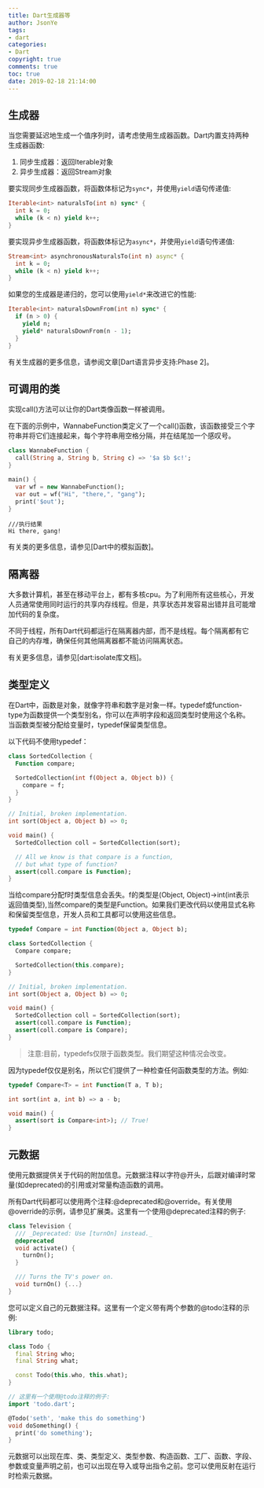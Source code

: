 ```yaml
---
title: Dart生成器等
author: JsonYe
tags:
- dart
categories:
- Dart
copyright: true
comments: true
toc: true
date: 2019-02-18 21:14:00   
---
```

## 生成器
当您需要延迟地生成一个值序列时，请考虑使用生成器函数。Dart内置支持两种生成器函数:

1. 同步生成器：返回Iterable对象
2. 异步生成器：返回Stream对象

要实现同步生成器函数，将函数体标记为`sync*`，并使用`yield`语句传递值:

```dart
Iterable<int> naturalsTo(int n) sync* {
  int k = 0;
  while (k < n) yield k++;
}
```
要实现异步生成器函数，将函数体标记为`async*`，并使用`yield`语句传递值:
```dart
Stream<int> asynchronousNaturalsTo(int n) async* {
  int k = 0;
  while (k < n) yield k++;
}
```
如果您的生成器是递归的，您可以使用`yield*`来改进它的性能:
```dart
Iterable<int> naturalsDownFrom(int n) sync* {
  if (n > 0) {
    yield n;
    yield* naturalsDownFrom(n - 1);
  }
}
```
有关生成器的更多信息，请参阅文章[Dart语言异步支持:Phase 2]。

## 可调用的类
实现call()方法可以让你的Dart类像函数一样被调用。

在下面的示例中，WannabeFunction类定义了一个call()函数，该函数接受三个字符串并将它们连接起来，每个字符串用空格分隔，并在结尾加一个感叹号。
```dart
class WannabeFunction {
  call(String a, String b, String c) => '$a $b $c!';
}

main() {
  var wf = new WannabeFunction();
  var out = wf("Hi", "there,", "gang");
  print('$out');
}
```
```Shell
///执行结果
Hi there, gang!
```

有关类的更多信息，请参见[Dart中的模拟函数]。

## 隔离器
大多数计算机，甚至在移动平台上，都有多核cpu。为了利用所有这些核心，开发人员通常使用同时运行的共享内存线程。但是，共享状态并发容易出错并且可能增加代码的复杂度。

不同于线程，所有Dart代码都运行在隔离器内部，而不是线程。每个隔离都有它自己的内存堆，确保任何其他隔离器都不能访问隔离状态。

有关更多信息，请参见[dart:isolate库文档]。

## 类型定义
在Dart中，函数是对象，就像字符串和数字是对象一样。typedef或function-type为函数提供一个类型别名，你可以在声明字段和返回类型时使用这个名称。当函数类型被分配给变量时，typedef保留类型信息。

以下代码不使用typedef：
```dart
class SortedCollection {
  Function compare;

  SortedCollection(int f(Object a, Object b)) {
    compare = f;
  }
}

// Initial, broken implementation.
int sort(Object a, Object b) => 0;

void main() {
  SortedCollection coll = SortedCollection(sort);

  // All we know is that compare is a function,
  // but what type of function?
  assert(coll.compare is Function);
}
```

当给compare分配f时类型信息会丢失。f的类型是(Object, Object)->int(int表示返回值类型),当然compare的类型是Function。如果我们更改代码以使用显式名称和保留类型信息，开发人员和工具都可以使用这些信息。
```dart
typedef Compare = int Function(Object a, Object b);

class SortedCollection {
  Compare compare;

  SortedCollection(this.compare);
}

// Initial, broken implementation.
int sort(Object a, Object b) => 0;

void main() {
  SortedCollection coll = SortedCollection(sort);
  assert(coll.compare is Function);
  assert(coll.compare is Compare);
}
```
> 注意:目前，typedefs仅限于函数类型。我们期望这种情况会改变。

因为typedef仅仅是别名，所以它们提供了一种检查任何函数类型的方法。例如:
```DART
typedef Compare<T> = int Function(T a, T b);

int sort(int a, int b) => a - b;

void main() {
  assert(sort is Compare<int>); // True!
}
```

## 元数据
使用元数据提供关于代码的附加信息。元数据注释以字符@开头，后跟对编译时常量(如deprecated)的引用或对常量构造函数的调用。

所有Dart代码都可以使用两个注释:@deprecated和@override。有关使用@override的示例，请参见扩展类。这里有一个使用@deprecated注释的例子:
```dart
class Television {
  /// _Deprecated: Use [turnOn] instead._
  @deprecated
  void activate() {
    turnOn();
  }

  /// Turns the TV's power on.
  void turnOn() {...}
}
```
您可以定义自己的元数据注释。这里有一个定义带有两个参数的@todo注释的示例:
```dart
library todo;

class Todo {
  final String who;
  final String what;

  const Todo(this.who, this.what);
}

// 这里有一个使用@todo注释的例子:
import 'todo.dart';

@Todo('seth', 'make this do something')
void doSomething() {
  print('do something');
}
```
元数据可以出现在库、类、类型定义、类型参数、构造函数、工厂、函数、字段、参数或变量声明之前，也可以出现在导入或导出指令之前。您可以使用反射在运行时检索元数据。